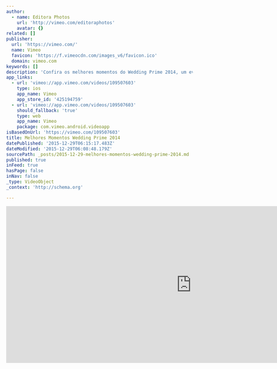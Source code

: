 ```yaml
---
author:
  - name: Editora Photos
    url: 'http://vimeo.com/editoraphotos'
    avatar: {}
related: []
publisher:
  url: 'https://vimeo.com/'
  name: Vimeo
  favicon: 'https://f.vimeocdn.com/images_v6/favicon.ico'
  domain: vimeo.com
keywords: []
description: 'Confira os melhores momentos do Wedding Prime 2014, um evento que proporcionou experiências incomparáveis para fotógrafos de casamento em um confortável e belíssimo cenário. O Wedding Prime é um programa avançado de capacitação e reciclagem profissional. Com um formato único no Brasil, ele proporciona uma forte vivência na fotografia de casamento, a qual nenhum outro já proporcionou.'
app_links:
  - url: 'vimeo://app.vimeo.com/videos/109507603'
    type: ios
    app_name: Vimeo
    app_store_id: '425194759'
  - url: 'vimeo://app.vimeo.com/videos/109507603'
    should_fallback: 'true'
    type: web
    app_name: Vimeo
    package: com.vimeo.android.videoapp
isBasedOnUrl: 'https://vimeo.com/109507603'
title: Melhores Momentos Wedding Prime 2014
datePublished: '2015-12-29T06:15:17.483Z'
dateModified: '2015-12-29T06:08:48.179Z'
sourcePath: _posts/2015-12-29-melhores-momentos-wedding-prime-2014.md
published: true
inFeed: true
hasPage: false
inNav: false
_type: VideoObject
_context: 'http://schema.org'

---
```

<iframe src="https://cdn.embedly.com/widgets/media.html?src=https%3A%2F%2Fplayer.vimeo.com%2Fvideo%2F109507603&amp;url=https%3A%2F%2Fvimeo.com%2F109507603&amp;image=http%3A%2F%2Fi.vimeocdn.com%2Fvideo%2F493558213_1280.jpg&amp;key=b7d04c9b404c499eba89ee7072e1c4f7&amp;type=text%2Fhtml&amp;schema=vimeo" width="1000" height="425" scrolling="no" frameborder="0" allowfullscreen="allowfullscreen" style=""></iframe>